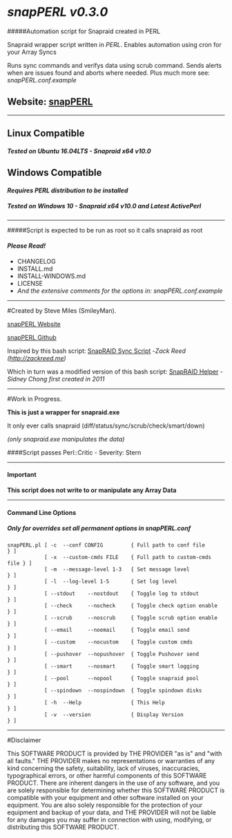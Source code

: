 # _*snapPERL v0.3.0*_

#####Automation script for Snapraid created in PERL

 Snapraid wrapper script written in *PERL*. Enables automation using cron for your Array Syncs

 Runs sync commands and verifys data using scrub command. Sends alerts when are issues found
 and aborts where needed. Plus much more see: _snapPERL.conf.example_

## Website: [snapPERL](http://snapperl.stevemiles.me.uk/ "snapPERL")

---

## Linux Compatible
##### Tested on Ubuntu 16.04LTS - Snapraid x64 v10.0

## Windows Compatible 
#### _Requires PERL distribution to be installed_
##### Tested on Windows 10 - Snapraid x64 v10.0 and Latest ActivePerl 
 
--- 
 
#####Script is expected to be run as root so it calls snapraid as root

#### _Please Read!_

* CHANGELOG
* INSTALL.md
* INSTALL-WINDOWS.md
* LICENSE
* _And the extensive comments for the options in: snapPERL.conf.example_

---

#Created by Steve Miles (SmileyMan). 

[snapPERL Website](http://snapperl.stevemiles.me.uk/ "snapPERL Website")

[snapPERL Github](https://github.com/SmileyMan/snapPERL/ "snapPERL Github")


Inspired by this bash script: [SnapRAID Sync Script](http://zackreed.me/articles/83-updated-snapraid-sync-script) 
-_Zack Reed (http://zackreed.me)_

Which in turn was a modified version of this bash script: [SnapRAID Helper](https://gist.github.com/bfg100k/87a1bbccf4f15d963ff7) 
-_Sidney Chong first created in 2011_

---

#Work in Progress.

**This is just a wrapper for snapraid.exe**

It only ever calls snapraid (diff/status/sync/scrub/check/smart/down)

_(only snapraid.exe manipulates the data)_

####Script passes Perl::Critic - Severity: Stern

---

#### Important

__This script does not write to or manipulate any Array Data__

---

#### Command Line Options
##### Only for overrides set all permanent options in snapPERL.conf

    snapPERL.pl [ -c  --conf CONFIG         { Full path to conf file        } ]
                [ -x  --custom-cmds FILE    { Full path to custom-cmds file } ]
                [ -m  --message-level 1-3   { Set message level             } ]
                [ -l  --log-level 1-5       { Set log level                 } ]
                [ --stdout    --nostdout    { Toggle log to stdout          } ]
                [ --check     --nocheck     { Toggle check option enable    } ]
                [ --scrub     --noscrub     { Toggle scrub option enable    } ]
                [ --email     --noemail     { Toggle email send             } ]
                [ --custom    --nocustom    { Toggle custom cmds            } ]
                [ --pushover  --nopushover  { Toggle Pushover send          } ]
                [ --smart     --nosmart     { Toggle smart logging          } ]
                [ --pool      --nopool      { Toggle snapraid pool          } ]
                [ --spindown  --nospindown  { Toggle spindown disks         } ]
                [ -h  --Help                { This Help                     } ]
                [ -v  --version             { Display Version               } ]

---

#Disclaimer

This SOFTWARE PRODUCT is provided by THE PROVIDER "as is" and "with all faults." 
THE PROVIDER makes no representations or warranties of any kind concerning the safety, 
suitability, lack of viruses, inaccuracies, typographical errors, or other harmful 
components of this SOFTWARE PRODUCT. There are inherent dangers in the use of any software,
and you are solely responsible for determining whether this SOFTWARE PRODUCT is compatible
with your equipment and other software installed on your equipment. You are also solely
responsible for the protection of your equipment and backup of your data, and THE PROVIDER
will not be liable for any damages you may suffer in connection with using, modifying, or 
distributing this SOFTWARE PRODUCT. 

